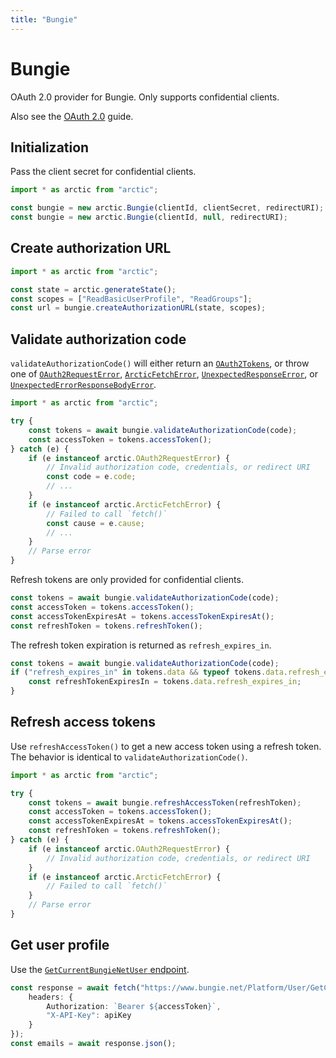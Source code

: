 ```yaml
---
title: "Bungie"
---
```


# Bungie

OAuth 2.0 provider for Bungie. Only supports confidential clients.

Also see the [OAuth 2.0](/guides/oauth2) guide.

## Initialization

Pass the client secret for confidential clients.

```ts
import * as arctic from "arctic";

const bungie = new arctic.Bungie(clientId, clientSecret, redirectURI);
const bungie = new arctic.Bungie(clientId, null, redirectURI);
```

## Create authorization URL

```ts
import * as arctic from "arctic";

const state = arctic.generateState();
const scopes = ["ReadBasicUserProfile", "ReadGroups"];
const url = bungie.createAuthorizationURL(state, scopes);
```

## Validate authorization code

`validateAuthorizationCode()` will either return an [`OAuth2Tokens`](/reference/main/OAuth2Tokens), or throw one of [`OAuth2RequestError`](/reference/main/OAuth2RequestError), [`ArcticFetchError`](/reference/main/ArcticFetchError), [`UnexpectedResponseError`](/reference/main/UnexpectedResponseError), or [`UnexpectedErrorResponseBodyError`](/reference/main/UnexpectedErrorResponseBodyError).

```ts
import * as arctic from "arctic";

try {
	const tokens = await bungie.validateAuthorizationCode(code);
	const accessToken = tokens.accessToken();
} catch (e) {
	if (e instanceof arctic.OAuth2RequestError) {
		// Invalid authorization code, credentials, or redirect URI
		const code = e.code;
		// ...
	}
	if (e instanceof arctic.ArcticFetchError) {
		// Failed to call `fetch()`
		const cause = e.cause;
		// ...
	}
	// Parse error
}
```

Refresh tokens are only provided for confidential clients.

```ts
const tokens = await bungie.validateAuthorizationCode(code);
const accessToken = tokens.accessToken();
const accessTokenExpiresAt = tokens.accessTokenExpiresAt();
const refreshToken = tokens.refreshToken();
```

The refresh token expiration is returned as `refresh_expires_in`.

```ts
const tokens = await bungie.validateAuthorizationCode(code);
if ("refresh_expires_in" in tokens.data && typeof tokens.data.refresh_expires_in === "number") {
	const refreshTokenExpiresIn = tokens.data.refresh_expires_in;
}
```

## Refresh access tokens

Use `refreshAccessToken()` to get a new access token using a refresh token. The behavior is identical to `validateAuthorizationCode()`.

```ts
import * as arctic from "arctic";

try {
	const tokens = await bungie.refreshAccessToken(refreshToken);
	const accessToken = tokens.accessToken();
	const accessTokenExpiresAt = tokens.accessTokenExpiresAt();
	const refreshToken = tokens.refreshToken();
} catch (e) {
	if (e instanceof arctic.OAuth2RequestError) {
		// Invalid authorization code, credentials, or redirect URI
	}
	if (e instanceof arctic.ArcticFetchError) {
		// Failed to call `fetch()`
	}
	// Parse error
}
```

## Get user profile

Use the [`GetCurrentBungieNetUser` endpoint](https://destinydevs.github.io/BungieNetPlatform/docs/services/User/User-GetCurrentBungieNetUser).

```ts
const response = await fetch("https://www.bungie.net/Platform/User/GetCurrentBungieNetUser", {
	headers: {
		Authorization: `Bearer ${accessToken}`,
		"X-API-Key": apiKey
	}
});
const emails = await response.json();
```
